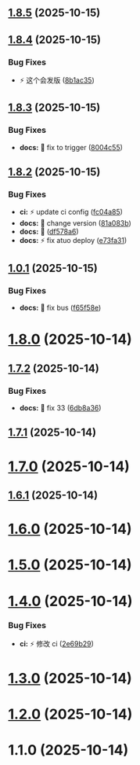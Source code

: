 ## [1.8.5](https://github.com/EmirioBomb/GearPress-Beta/compare/v1.8.4...v1.8.5) (2025-10-15)

## [1.8.4](https://github.com/EmirioBomb/GearPress-Beta/compare/v1.8.3...v1.8.4) (2025-10-15)


### Bug Fixes

* :zap: 这个会发版 ([8b1ac35](https://github.com/EmirioBomb/GearPress-Beta/commit/8b1ac359a1163f5e0cfa2b648d018d6ba376c2f7))

## [1.8.3](https://github.com/EmirioBomb/GearPress-Beta/compare/v1.8.2...v1.8.3) (2025-10-15)


### Bug Fixes

* **docs:** :art: fix to trigger ([8004c55](https://github.com/EmirioBomb/GearPress-Beta/commit/8004c55e8a02e4cd015c9e08bc987de7dcb934e8))

## [1.8.2](https://github.com/EmirioBomb/GearPress-Beta/compare/v1.8.1...v1.8.2) (2025-10-15)


### Bug Fixes

* **ci:** :zap: update ci config ([fc04a85](https://github.com/EmirioBomb/GearPress-Beta/commit/fc04a85dc1e3ced430b381aaaf801961c812d039))
* **docs:** :art: change version ([81a083b](https://github.com/EmirioBomb/GearPress-Beta/commit/81a083be4a6fecb90fa48bf4927f95c9d8879b85))
* **docs:** :test_tube: ([df578a6](https://github.com/EmirioBomb/GearPress-Beta/commit/df578a6e6f05211970f1f3e0bbcffb76072640b0))
* **docs:** :zap: fix atuo deploy ([e73fa31](https://github.com/EmirioBomb/GearPress-Beta/commit/e73fa31cfdedccaf3bb8434da8ad13dd8ba27fc6))

## [1.0.1](https://github.com/EmirioBomb/GearPress-Beta/compare/v1.8.0...v1.0.1) (2025-10-15)


### Bug Fixes

* **docs:** :bug: fix bus ([f65f58e](https://github.com/EmirioBomb/GearPress-Beta/commit/f65f58e09519782debc870e92e5eee70f3ac99a4))



# [1.8.0](https://github.com/EmirioBomb/GearPress-Beta/compare/v1.7.2...v1.8.0) (2025-10-14)



## [1.7.2](https://github.com/EmirioBomb/GearPress-Beta/compare/v1.7.1...v1.7.2) (2025-10-14)


### Bug Fixes

* **docs:** :art: fix 33 ([6db8a36](https://github.com/EmirioBomb/GearPress-Beta/commit/6db8a366fe30d8f24bb5df1ee5a1dfaaab5b1285))



## [1.7.1](https://github.com/EmirioBomb/GearPress-Beta/compare/v1.7.0...v1.7.1) (2025-10-14)



# [1.7.0](https://github.com/EmirioBomb/GearPress-Beta/compare/v1.6.1...v1.7.0) (2025-10-14)



## [1.6.1](https://github.com/EmirioBomb/GearPress-Beta/compare/v1.6.0...v1.6.1) (2025-10-14)



# [1.6.0](https://github.com/EmirioBomb/GearPress-Beta/compare/v1.5.0...v1.6.0) (2025-10-14)



# [1.5.0](https://github.com/EmirioBomb/GearPress-Beta/compare/v1.4.0...v1.5.0) (2025-10-14)



# [1.4.0](https://github.com/EmirioBomb/GearPress-Beta/compare/v1.3.0...v1.4.0) (2025-10-14)


### Bug Fixes

* **ci:** :zap: 修改 ci ([2e69b29](https://github.com/EmirioBomb/GearPress-Beta/commit/2e69b29326314857c92514e7dda6089bdae0fb9e))



# [1.3.0](https://github.com/EmirioBomb/GearPress-Beta/compare/v1.2.0...v1.3.0) (2025-10-14)



# [1.2.0](https://github.com/EmirioBomb/GearPress-Beta/compare/v1.1.0...v1.2.0) (2025-10-14)



# 1.1.0 (2025-10-14)
